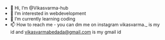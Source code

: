 - 👋 Hi, I’m @Vikasvarma-hub
- 👀 I’m interested in webdevelopment 
- 🌱 I’m currently learning coding
- 📫 How to reach me - you can dm me on instagram vikasvarma._ is my id and vikasvarmabedada@gmail.com is my gmail id

<!---
Vikasvarma-hub/Vikasvarma-hub is a ✨ special ✨ repository because its `README.md` (this file) appears on your GitHub profile.
You can click the Preview link to take a look at your changes.
--->
